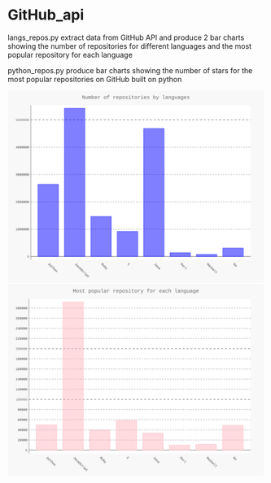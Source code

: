 # GitHub_api
langs_repos.py extract data from GitHub API and produce 2 bar charts showing the number of repositories for different languages and the most popular repository for each language

python_repos.py produce bar charts showing the number of stars for the most popular repositories on GitHub built on python

<img src="https://github.com/ericlamnguyen/GitHub_api/blob/master/total_repos.svg">

<img src="https://github.com/ericlamnguyen/GitHub_api/blob/master/most_popular_repo.svg">
